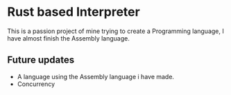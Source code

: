 # Rust based Interpreter

This is a passion project of mine trying to create a Programming language, I have almost finish the Assembly language.

## Future updates
- A language using the Assembly language i have made.
- Concurrency
